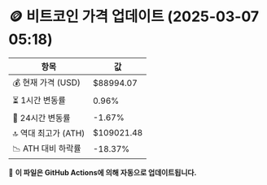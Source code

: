 # 🪙 비트코인 가격 업데이트 (2025-03-07 05:18)

| 항목                | 값 |
|--------------------|----------------|
| 💰 현재 가격 (USD) | $88994.07 |
| ⏳ 1시간 변동률    | 0.96% |
| 📆 24시간 변동률   | -1.67% |
| 🔝 역대 최고가 (ATH) | $109021.48 |
| 📉 ATH 대비 하락률 | -18.37% |

🔄 **이 파일은 GitHub Actions에 의해 자동으로 업데이트됩니다.**
